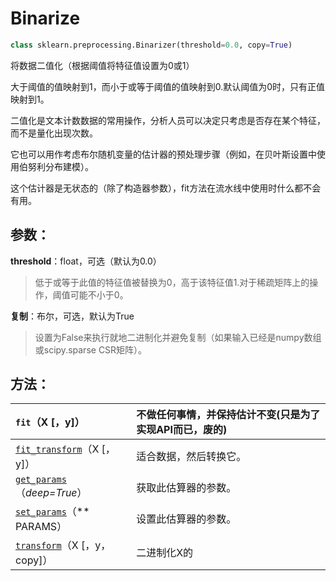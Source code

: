 # Binarize

```python
class sklearn.preprocessing.Binarizer(threshold=0.0, copy=True)
```

将数据二值化（根据阈值将特征值设置为0或1）

大于阈值的值映射到1，而小于或等于阈值的值映射到0.默认阈值为0时，只有正值映射到1。

二值化是文本计数数据的常用操作，分析人员可以决定只考虑是否存在某个特征，而不是量化出现次数。

它也可以用作考虑布尔随机变量的估计器的预处理步骤（例如，在贝叶斯设置中使用伯努利分布建模）。

这个估计器是无状态的（除了构造器参数），fit方法在流水线中使用时什么都不会有用。

## 参数：

**threshold**：float，可选（默认为0.0）

> 低于或等于此值的特征值被替换为0，高于该特征值1.对于稀疏矩阵上的操作，阈值可能不小于0。

**复制**：布尔，可选，默认为True

> 设置为False来执行就地二进制化并避免复制（如果输入已经是numpy数组或scipy.sparse CSR矩阵）。

## 方法：

| `fit`（X \[，y\]） | 不做任何事情，并保持估计不变\(只是为了实现API而已，废的\) |
| :--- | :--- |
| [`fit_transform`](http://scikit-learn.org/stable/modules/generated/sklearn.preprocessing.Binarizer.html#sklearn.preprocessing.Binarizer.fit_transform)（X \[，y\]） | 适合数据，然后转换它。 |
| [`get_params`](http://scikit-learn.org/stable/modules/generated/sklearn.preprocessing.Binarizer.html#sklearn.preprocessing.Binarizer.get_params)（_deep=True_） | 获取此估算器的参数。 |
| [`set_params`](http://scikit-learn.org/stable/modules/generated/sklearn.preprocessing.Binarizer.html#sklearn.preprocessing.Binarizer.set_params)（\*\* PARAMS） | 设置此估算器的参数。 |
| [`transform`](http://scikit-learn.org/stable/modules/generated/sklearn.preprocessing.Binarizer.html#sklearn.preprocessing.Binarizer.transform)（X \[，y，copy\]） | 二进制化X的 |

